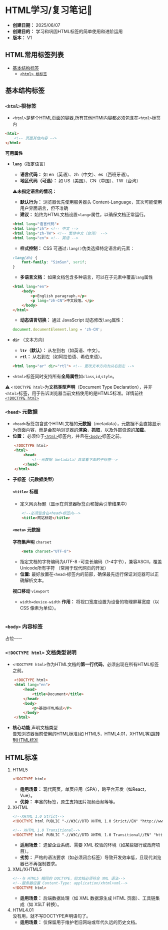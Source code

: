 # HTML学习/复习笔记🤗
- **创建日期：** 2025/06/07
- **创建目的：** 学习和巩固HTML标签的简单使用和进阶运用
- **版本：** V1

## HTML常用标签列表
- [基本结构标签](#基本结构标签)
    - [`<html> 根标签`](#html根标签)
## 基本结构标签
### `<html>`根标签
- `<html>`是整个HTML页面的容器,所有其他HTMl内容都必须包含在`<html>`标签内

```html
<html>
    <!-- 页面其他内容 -->
</html>
```

**可用属性**
- **`lang`**（指定语言）
    - **语言代码：** 如 en（英语）、zh（中文）、es（西班牙语）。
    - **地区代码（可选）：** 如 US（美国）、CN（中国）、TW（台湾）

    ⚠️**未指定语言的情况：**
    - **默认行为：** 浏览器优先使用服务器头 Content-Language，其次可能使用用户界面语言，但不准确
    - **建议：** 始终为HTML文档设置`<lang>`属性，以确保文档正常运行。
    ```html
    <html lang="语言代码">
    <html lang="zh"> <!-- 中文 -->
    <html lang="zh-TW"> <!-- 繁体中文（台湾） -->
    <html lang="en"> <!-- 英语 -->
    ```

    - **样式控制：** CSS 可通过` :lang() `伪类选择特定语言的元素：
    ```css
    :lang(zh) { 
        font-family: "SimSun", serif; 
    }
    ```
    - **多语言文档：** 如果文档包含多种语言，可以在子元素中覆盖` lang `属性
    ```html
    <html lang="en">
        <body>
            <p>English paragraph.</p>
            <p lang="zh-CN">中文段落。</p>
        </body>
    </html>
    ```
    - **动态语言切换：**  通过 JavaScript 动态修改` lang `属性：
    ```javascript
    document.documentElement.lang = 'zh-CN';
    ```
- **`dir`** （文本方向）
    - **`ltr`（默认）：** 从左到右（如英语、中文）。
    - **`rtl`：** 从右到左（如阿拉伯语、希伯来语）。
    ```html
    <html lang="ar" dir="rtl"> <!-- 更改文本方向为从右到左 -->
    ```
- `<html>`标签同时支持所有**全局属性**如`class`,`id`,`style`。

⚠️ `<!DOCTYPE html>`为**文档类型声明**（Document Type Declaration），并非`<html>`标签，用于告诉浏览器当前文档使用的是HTML5标准。详情前往[`<!DOCTYPE html>`](#)

### `<head>` 元数据
- `<head>`标签包含这个HTML文档的**元数据**（metadata），元数据不会直接显示为页面内容，而是会影响浏览器的**渲染**，**抓取**，以及外部资源的**加载**。
- **位置：** 必须位于[`<html>`](#html根标签)标签内，并且在[`<body>`](#body-内容标签)标签之前。
```html
    <!DOCTYPE html>
    <html>
        <head>
            <!--元数据（metadata）具体看下面的子标签-->
        </head>
    </html>
```
- **子标签（元数据类型）**
    #### `<title>` 标题
    - 定义网页标题（显示在浏览器标签页和搜索引擎结果中）
    ```html
        <!--必须包含在<head>标签内-->
        <title>网站标题</title>
    ```
    #### `<meta>` 元数据
    **字符集声明** `charset`

    ```html
        <meta charset="UTF-8">
    ```
    - 指定文档的字符编码为UTF-8 -可变长编码（1-4字节），兼容ASCII，覆盖Unicode所有字符 （常用于现代网页的开发）
    - **位置:** 最好放置在`<head>`标签内的前部，确保最先运行保证浏览器可以正确解析文本。  

    **视口移动** `viewport`   
    - `width=device-width` **作用：** 将视口宽度设置为设备的物理屏幕宽度（以 CSS 像素为单位）。

    ```html

    ```

### `<body>` 内容标签
占位----
### `<!DOCTYPE html>` 文档类型说明

- `<!DOCTYPE html>`作为HTML文档的**第一行代码**，必须出现在所有HTML标签之前。
```html
    <!DOCTYPE html>
    <html lang="en">
        <head>
            <title>Document</title>
        </head>
        <body>
            <p>基础HTML格式</P>
        </body>
    </html>
```
- **核心功能** 声明文档类型  
    告知浏览器当前使用的HTML标准(如 HTML5，HTML4.01，XHTML等)[跳转到HTML标准](#html标准)
## HTML标准
1. HTML5
    ```html
    <!DOCTYPE html>
    ```
    - **适用场景：** 现代网页，单页应用（SPA），跨平台开发（如React，Vue）。
    - **优势：**  丰富的标签，原生支持图片视频音频等等。
2. XHTML
    ```html
    <!--XHTML 1.0 Strict-->
    <!DOCTYPE html PUBLIC "-//W3C//DTD XHTML 1.0 Strict//EN" "http://www.w3.org/TR/xhtml1/DTD/xhtml1-strict.dtd">

    <!-- XHTML 1.0 Transitional-->
    <!DOCTYPE html PUBLIC "-//W3C//DTD XHTML 1.0 Transitional//EN" "http://www.w3.org/TR/xhtml1/DTD/xhtml1-transitional.dtd">

    ```
    - **适用场景：** 遗留企业系统、需要 XML 校验的环境（如某些银行或政府项目）。
    - **劣势：** 严格的语法要求（如必须闭合标签）导致开发效率低，且现代浏览器已不再强制要求。
3. XML/XHTML5
    ```html
    <!--与 HTML5 相同的 DOCTYPE，但文档必须符合 XML 语法-->
    <!--服务器设置 Content-Type: application/xhtml+xml-->
    <!DOCTYPE html>
    ```
    - **适用场景：** 后端数据处理（如 XML 数据源生成 HTML 页面）、工具链集成（如 XSLT 转换）。
4. HTML4.01  
    没有用，就不写DOCTYPE声明语句了。
    - **适用场景：** 仅保留用于维护老旧网站或年代久远的历史文档。

